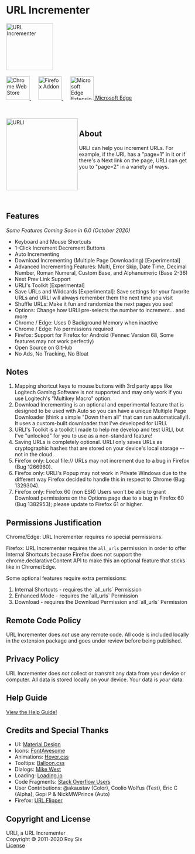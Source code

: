 # URL Incrementer
<img src="https://raw.githubusercontent.com/roysix/url-incrementer/master/assets/app/icon-dark.png" width="128" height="128" alt="URL Incrementer" title="URL Incrementer">
<br><br>

<a href="https://chrome.google.com/webstore/detail/url-incrementer/hjgllnccfndbjbedlecgdedlikohgbko" title="Chrome Web Store Download">
  <img src="https://raw.githubusercontent.com/roysix/url-incrementer/master/assets/chrome/ChromeWebStore_Badge_v2_496x150.png" height="64" alt="Chrome Web Store">
</a>
&nbsp;&nbsp;&nbsp;&nbsp;
<a href="https://addons.mozilla.org/firefox/addon/url-incrementer" title="Firefox Addon Download">
  <img src="https://raw.githubusercontent.com/roysix/url-incrementer/master/assets/firefox/FirefoxAddon_Badge_v2_492x128.png" height="64" alt="Firefox Addon">
</a>
&nbsp;&nbsp;&nbsp;&nbsp;
<a href="https://microsoftedge.microsoft.com/addons/detail/url-incrementer/hnndkchemmjdlodgpcnojbmadckbieek" title="Microsoft Edge Extension Download">
  <img src="https://raw.githubusercontent.com/roysix/url-incrementer/master/assets/edge/1024px-Microsoft_Edge_logo_(2019).svg.png" height="64" alt="Microsoft Edge Extension, Icon: By Source, Fair use, https://en.wikipedia.org/w/index.php?curid=62848768">
  Microsoft Edge
</a>

<br><br>
<img src="https://raw.githubusercontent.com/roysix/url-incrementer/master/assets/app/urli.svg?sanitize=true" width="196" height="196" align="left" title="URLI">

## About
URLI can help you increment URLs. For example, if the URL has a "page=1" in it or if there's a Next link on the page, URLI can get you to "page=2" in a variety of ways.
<br><br><br><br><br><br>

## Features
<em>Some Features Coming Soon in 6.0 (October 2020)</em>
<ul>
  <li>Keyboard and Mouse Shortcuts</li>
  <li>1-Click Increment Decrement Buttons</li>
  <li>Auto Incrementing</li>
  <li>Download Incrementing (Multiple Page Downloading) [Experimental]</li>
  <li>Advanced Incrementing Features: Multi, Error Skip, Date Time, Decimal Number, Roman Numeral, Custom Base, and Alphanumeric (Base 2-36)</li>
  <li>Next Prev Link Support</li>
  <li>URLI's Toolkit [Experimental]</li>
  <li>Save URLs and Wildcards [Experimental]: Save settings for your favorite URLs and URLI will always remember them the next time you visit</li>
  <li>Shuffle URLs: Make it fun and randomize the next pages you see!</li>
  <li>Options: Change how URLI pre-selects the number to increment... and more</li>
  <li>Chrome / Edge: Uses 0 Background Memory when inactive</li>
  <li>Chrome / Edge: No permissions required</li>
  <li>Firefox: Support for Firefox for Android (Fennec Version 68, Some features may not work perfectly)</li>
  <li>Open Source on GitHub</li>
  <li>No Ads, No Tracking, No Bloat</li>
</ul>

## Notes
<ol>
  <li>Mapping shortcut keys to mouse buttons with 3rd party apps like Logitech Gaming Software is not supported and may only work if you use Logitech's "Multikey Macro" option.</li>
  <li>Download Incrementing is an optional and experimental feature that is designed to be used with Auto so you can have a unique Multiple Page Downloader (think a simple "Down them all" that can run automatically!). It uses a custom-built downloader that I've developed for URLI.</li>
  <li>URLI's Toolkit is a toolkit I made to help me develop and test URLI, but I've "unlocked" for you to use as a non-standard feature!</li>
  <li>Saving URLs is completely optional. URLI only saves URLs as cryptographic hashes that are stored on your device's local storage -- not in the cloud.</li>
  <li>Firefox only: Local file:// URLs may not increment due to a bug in Firefox (Bug 1266960).</li>
  <li>Firefox only: URLI's Popup may not work in Private Windows due to the different way Firefox decided to handle this in respect to Chrome (Bug 1329304).</li>
  <li>Firefox only: Firefox 60 (non ESR) Users won't be able to grant Download permissions on the Options page due to a bug in Firefox 60 (Bug 1382953); please update to Firefox 61 or higher.</li>
</ol>

## Permissions Justification
Chrome/Edge: URL Incrementer requires no special permissions.

Firefox: URL Incrementer requires the `all_urls` permission in order to offer Internal Shortcuts because Firefox does not support the chrome.declarativeContent API to make this an optional feature that sticks like in Chrome/Edge.

Some optional features require extra permissions:
<ol>
  <li>Internal Shortcuts - requires the `all_urls` Permission</li>
  <li>Enhanced Mode - requires the `all_urls` Permission</li>
  <li>Download - requires the Download Permission and `all_urls` Permission</li>
</ol>

## Remote Code Policy
URL Incrementer does *not* use any remote code. All code is included locally in the extension package and goes under review before being published.

## Privacy Policy
URL Incrementer does *not* collect or transmit any data from your device or computer. All data is stored locally on your device. Your data is *your* data.

## Help Guide
[View the Help Guide!](https://github.com/roysix/url-incrementer/wiki)

## Credits and Special Thanks
<ul>
  <li>UI: <a href="https://material.io/">Material Design</a></li>
  <li>Icons: <a href="https://fontawesome.com/">FontAwesome</a></li>
  <li>Animations: <a href="https://ianlunn.github.io/Hover/">Hover.css</a></li>
  <li>Tooltips: <a href="https://kazzkiq.github.io/balloon.css/">Balloon.css</a></li>
  <li>Dialogs: <a href="https://github.com/mikewest">Mike West</a></li>
  <li>Loading: <a href="https://loading.io/">Loading.io</a></li>
  <li>Code Fragments: <a href="https://stackoverflow.com/">Stack Overflow Users</a></li>
  <li>User Contributions: @akaustav (Color), Coolio Wolfus (Test), Eric C (Alpha), Gopi P & NickMWPrince (Auto)</li>
  <li>Firefox: <a href="#">URL Flipper</a></li>
</ul>

## Copyright and License
URLI, a URL Incrementer    
Copyright © 2011-2020 Roy Six  
<a href="https://github.com/roysix/infy-scroll/blob/master/LICENSE">License</a>